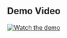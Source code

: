 ## Demo Video
[![Watch the demo](https://img.youtube.com/vi/k412a6EeWvI/0.jpg)](https://youtu.be/k412a6EeWvI)
